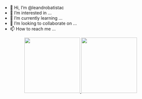 - 👋 Hi, I’m @leandrobatistac
- 👀 I’m interested in ...
- 🌱 I’m currently learning ...
- 💞️ I’m looking to collaborate on ...
- 📫 How to reach me ...

<div align="center">
    <a href="https://github.com/rafaballerini">
    <img height="180em" src="https://github-readme-stats.vercel.app/api?  username=leandrobatistac&show_icons=true&theme=dark&hide_border=true&&include_all_commits=true&count_private=true"/>
    <img height="180em" src="https://github-readme-stats.vercel.app/api/top-langs/?username=leandrobatistac&layout=compact&langs_count=7&theme=dark&hide_border=true&"/>
</div>
